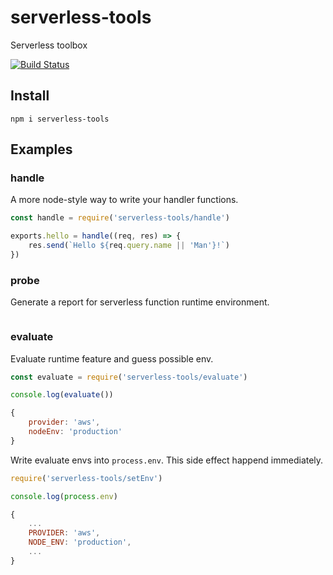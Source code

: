 # serverless-tools
Serverless toolbox

[![Build Status](https://travis-ci.org/vitarn/serverless-tools.svg?branch=master)](https://travis-ci.org/vitarn/serverless-tools)

## Install

`npm i serverless-tools`

## Examples

### handle

A more node-style way to write your handler functions.

```js
const handle = require('serverless-tools/handle')

exports.hello = handle((req, res) => {
    res.send(`Hello ${req.query.name || 'Man'}!`)
})
```

### probe

Generate a report for serverless function runtime environment.

```js

```

### evaluate

Evaluate runtime feature and guess possible env.

```js
const evaluate = require('serverless-tools/evaluate')

console.log(evaluate())

{
    provider: 'aws',
    nodeEnv: 'production'
}
```

Write evaluate envs into `process.env`. This side effect happend immediately.

```js
require('serverless-tools/setEnv')

console.log(process.env)

{
    ...
    PROVIDER: 'aws',
    NODE_ENV: 'production',
    ...
}
```
